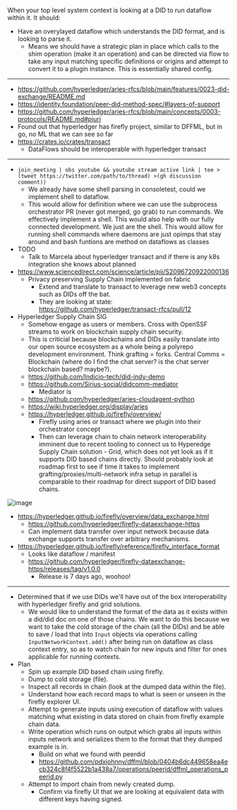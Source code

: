 When your top level system context is looking at a DID to run dataflow within it. It should:

- Have an overylayed dataflow which understands the DID format, and is looking to parse it.
  - Means we should have a strategic plan in place which calls to the shim operation (make it an operation) and can be directed via flow to take any input matching specific definitions or origins and attempt to convert it to a plugin instance. This is essentially shared config.

---

- https://github.com/hyperledger/aries-rfcs/blob/main/features/0023-did-exchange/README.md
- https://identity.foundation/peer-did-method-spec/#layers-of-support
- https://github.com/hyperledger/aries-rfcs/blob/main/concepts/0003-protocols/README.md#piuri
- Found out that hyperledger has firefly project, similar to DFFML, but in go, no ML that we can see so far
- https://crates.io/crates/transact
  - DataFlows should be interoperable with hyperledger transact

---

- `join_meeting | obs youtube && youtube stream active link | tee >(tweet https://twitter.com/path/to/thread) >(gh discussion comment))`
  - We already have some shell parsing in consoletest, could we implement shell to dataflow.
  - This would allow for definition where we can use the subprocess orchestrator PR (never got merged, go grab) to run commands. We effectively implement a shell. This would also help with our fully connected development. We just are the shell. This would allow for running shell commands where daemons are just opimps that stay around and bash funtions are method on dataflows as classes
- TODO
  - Talk to Marcela about hyperledger transact and if there is any k8s integration she knows about planned
- https://www.sciencedirect.com/science/article/pii/S2096720922000136
  - Privacy preserving Supply Chain implemented on fabric
    - Extend and translate to transact to leverage new web3 concepts such as DIDs off the bat.
    - They are looking at state: https://github.com/hyperledger/transact-rfcs/pull/12
- Hyperledger Supply Chain SIG
  - Somehow engage as users or members. Cross with OpenSSF streams to work on blockchain supply chain security.
  - This is criticial because blockchains and DIDs easily translate into our open source ecosystem as a whole being a polyrepo development environment. Think grafting = forks. Central Comms = Blockchain (where do I find the chat server? is the chat server blockchain based? maybe?).
  - https://github.com/Indicio-tech/did-indy-demo
  - https://github.com/Sirius-social/didcomm-mediator
    - Mediator is 
  - https://github.com/hyperledger/aries-cloudagent-python
  - https://wiki.hyperledger.org/display/aries
  - https://hyperledger.github.io/firefly/overview/
    - Firefly using aries or transact where we plugin into their orchestrator concept
    - Then can leverage chain to chain network interoperability imminent due to recent tooling to connect us to Hyperedge Supply Chain solution - Grid, which does not yet look as if it supports DID based chains directly. Should probably look at roadmap first to see if time it takes to implement grafting/proxies/multi-network infra setup in parallel is comparable to their roadmap for direct support of DID based chains.


![image](https://user-images.githubusercontent.com/5950433/167244462-ed30727c-4951-4e3e-a4e6-3bc0cf683362.png)

- https://hyperledger.github.io/firefly/overview/data_exchange.html
  - https://github.com/hyperledger/firefly-dataexchange-https
  - Can implement data transfer over input network because data exchange supports transfer over arbitrary mechanisms.
- https://hyperledger.github.io/firefly/reference/firefly_interface_format
  - Looks like dataflow / manifest
  - https://github.com/hyperledger/firefly-dataexchange-https/releases/tag/v1.0.0
    - Release is 7 days ago, woohoo!

---

- Determined that if we use DIDs we'll have out of the box interoperability with hyperledger firefly and grid solutions.
  - We would like to understand the format of the data as it exists within a did/did doc on one of those chains. We want to do this because we want to take the cold storage of the chain (all the DIDs) and be able to save / load that into `Input` objects via operations calling `InputNetworkContext.add()` after being run on dataflow as class context entry, so as to watch chain for new inputs and filter for ones applicable for running contexts.
- Plan
  - Spin up example DID based chain using firefly.
  - Dump to cold storage (file).
  - Inspect all records in chain (look at the dumped data within the file).
  - Understand how each record maps to what is seen or unseen in the firefly explorer UI.
  - Attempt to generate inputs using execution of dataflow with values matching what existing in data stored on chain from firefly example chain data.
  - Write operation which runs on output which grabs all inputs within inputs network and serializes them to the format that they dumped example is in.
    - Build on what we found with peerdid
    - https://github.com/pdxjohnny/dffml/blob/0404b6dc449658ea4ecb324c8f4f5522b1a438a7/operations/peerid/dffml_operations_peerid.py
  - Attempt to import chain from newly created dump.
    - Confirm via firefly UI that we are looking at equivalent data with different keys having signed.